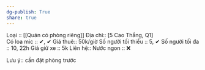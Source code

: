 ```yaml
---
dg-publish: True
share: true
---
```

Loại :: [[Quán có phòng riêng]]
Địa chỉ:: [5 Cao Thắng, Q1]  
Có loa mic :: ✔, ✔
Giá thuê:: 50k/giờ
Số người tối thiểu :: 5, ✔
Số người tối đa :: 10, 22h
Giá giữ xe :: 5k
Liên hệ:: 
Nước ngon :: ❌

Lưu ý:: cần đặt phòng trước
